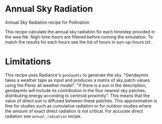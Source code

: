 # Annual Sky Radiation

Annual Sky Radiation recipe for Pollination

This recipe calculate the annual sky radiation for each timestep provided in the wea
file. Nigh-time hours are filtered before running the simulation. To match the results
for each hours see the list of hours in sun-up-hours.txt.

# Limitations

This recipe uses Radiance's `gendaymtx` to generate the sky. "Gendaymtx takes a weather
tape as input and produces a matrix of sky patch values using the Perez all weather
model". "If there is a sun in the description, gendaymtx will include its contribution
in the four nearest sky patches, distributing energy according to centroid proximity".
This means that the value of direct sun is diffused between these patches. This
approximation is fine for studies such as cumulative radiation or for outdoor studies
where the amount of exact direct radiation is not critical. For accurate direct radiation
see `annual_radiation` recipe.
